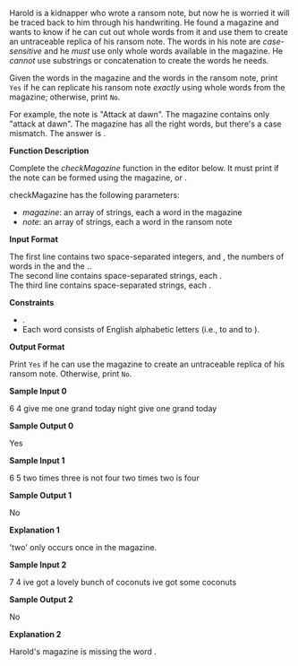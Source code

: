 Harold is a kidnapper who wrote a ransom note, but now he is worried it will be traced
back to him through his handwriting. He found a magazine and wants to know if he can cut
out whole words from it and use them to create an untraceable replica of his ransom note.
The words in his note are _case-sensitive_ and he _must_ use only whole words available in
the magazine. He _cannot_ use substrings or concatenation to create the words he needs.

Given the words in the magazine and the words in the ransom note, print `Yes` if he can
replicate his ransom note _exactly_ using whole words from the magazine; otherwise, print
`No`.

For example, the note is "Attack at dawn". The magazine contains only "attack at dawn".
The magazine has all the right words, but there's a case mismatch. The answer is .

**Function Description**

Complete the _checkMagazine_ function in the editor below. It must print if the note can
be formed using the magazine, or .

checkMagazine has the following parameters:

- _magazine_: an array of strings, each a word in the magazine
- _note_: an array of strings, each a word in the ransom note

**Input Format**

The first line contains two space-separated integers, and , the numbers of words in the
and the ..  
The second line contains space-separated strings, each .  
The third line contains space-separated strings, each .

**Constraints**

- .
- Each word consists of English alphabetic letters (i.e., to and to ).

**Output Format**

Print `Yes` if he can use the magazine to create an untraceable replica of his ransom
note. Otherwise, print `No`.

**Sample Input 0**

6 4 give me one grand today night give one grand today

**Sample Output 0**

Yes

**Sample Input 1**

6 5 two times three is not four two times two is four

**Sample Output 1**

No

**Explanation 1**

'two' only occurs once in the magazine.

**Sample Input 2**

7 4 ive got a lovely bunch of coconuts ive got some coconuts

**Sample Output 2**

No

**Explanation 2**

Harold's magazine is missing the word .
